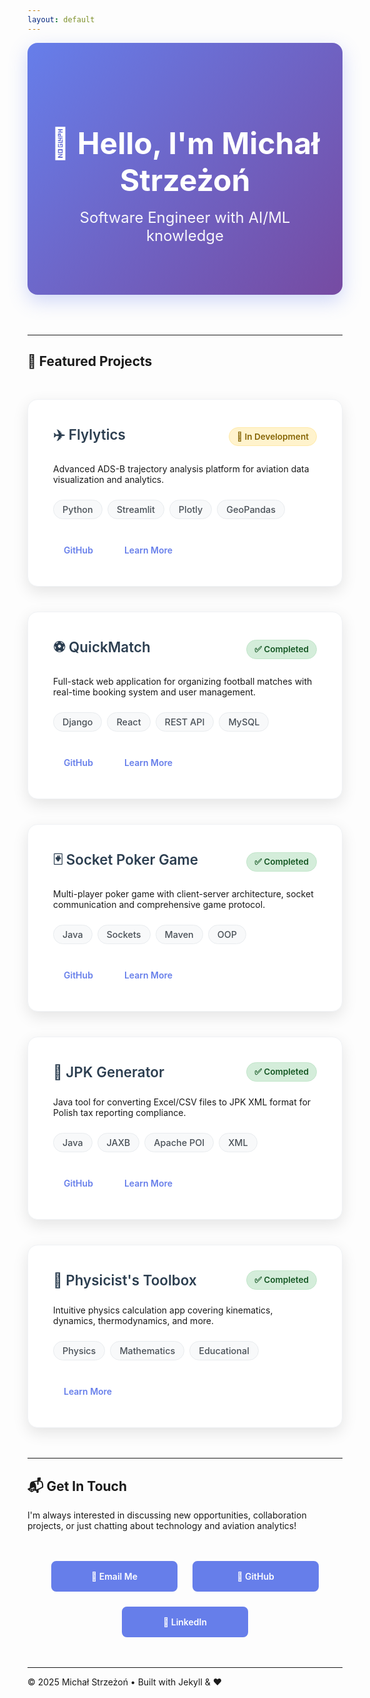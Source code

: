 ```yaml
---
layout: default
---
```


<div class="hero-section">
  <h1>👋 Hello, I'm Michał Strzeżoń</h1>
  <p class="hero-subtitle">Software Engineer with AI/ML knowledge</p>
</div>

---

## 🚀 Featured Projects

<div class="projects-grid">
  
  <div class="project-card">
    <div class="project-header">
      <h3>✈️ Flylytics</h3>
      <div class="project-status">🚧 In Development</div>
    </div>
    <p>Advanced ADS-B trajectory analysis platform for aviation data visualization and analytics.</p>
    <div class="tech-stack">
      <span class="tech-tag">Python</span>
      <span class="tech-tag">Streamlit</span>
      <span class="tech-tag">Plotly</span>
      <span class="tech-tag">GeoPandas</span>
    </div>
    <div class="project-links">
      <a href="https://github.com/mstrzezon/flylytics" target="_blank">GitHub</a>
      <a href="/projects/flylytics">Learn More</a>
    </div>
  </div>

  <div class="project-card">
    <div class="project-header">
      <h3>⚽ QuickMatch</h3>
      <div class="project-status completed">✅ Completed</div>
    </div>
    <p>Full-stack web application for organizing football matches with real-time booking system and user management.</p>
    <div class="tech-stack">
      <span class="tech-tag">Django</span>
      <span class="tech-tag">React</span>
      <span class="tech-tag">REST API</span>
      <span class="tech-tag">MySQL</span>
    </div>
    <div class="project-links">
      <a href="https://github.com/TripleM-MMM/QuickMatch" target="_blank">GitHub</a>
      <a href="/projects/quickmatch">Learn More</a>
    </div>
  </div>

  <div class="project-card">
    <div class="project-header">
      <h3>🃏 Socket Poker Game</h3>
      <div class="project-status completed">✅ Completed</div>
    </div>
    <p>Multi-player poker game with client-server architecture, socket communication and comprehensive game protocol.</p>
    <div class="tech-stack">
      <span class="tech-tag">Java</span>
      <span class="tech-tag">Sockets</span>
      <span class="tech-tag">Maven</span>
      <span class="tech-tag">OOP</span>
    </div>
    <div class="project-links">
      <a href="https://github.com/mstrzezon/Poker" target="_blank">GitHub</a>
      <a href="/projects/poker">Learn More</a>
    </div>
  </div>

  <div class="project-card">
    <div class="project-header">
      <h3>📄 JPK Generator</h3>
      <div class="project-status completed">✅ Completed</div>
    </div>
    <p>Java tool for converting Excel/CSV files to JPK XML format for Polish tax reporting compliance.</p>
    <div class="tech-stack">
      <span class="tech-tag">Java</span>
      <span class="tech-tag">JAXB</span>
      <span class="tech-tag">Apache POI</span>
      <span class="tech-tag">XML</span>
    </div>
    <div class="project-links">
      <a href="https://github.com/mstrzezon/generator_jpk" target="_blank">GitHub</a>
      <a href="/projects/jpk-generator">Learn More</a>
    </div>
  </div>

  <div class="project-card">
    <div class="project-header">
      <h3>🔬 Physicist's Toolbox</h3>
      <div class="project-status completed">✅ Completed</div>
    </div>
    <p>Intuitive physics calculation app covering kinematics, dynamics, thermodynamics, and more.</p>
    <div class="tech-stack">
      <span class="tech-tag">Physics</span>
      <span class="tech-tag">Mathematics</span>
      <span class="tech-tag">Educational</span>
    </div>
    <div class="project-links">
      <a href="/projects/physicist-toolbox">Learn More</a>
    </div>
  </div>

</div>

---

## 📬 Get In Touch

I'm always interested in discussing new opportunities, collaboration projects, or just chatting about technology and aviation analytics!

<div class="contact-links">
  <a href="mailto:michal.m.strzezon@gmail.com" class="contact-btn">
    📧 Email Me
  </a>
  <a href="https://github.com/mstrzezon" target="_blank" class="contact-btn">
    🐙 GitHub
  </a>
  <a href="https://www.linkedin.com/in/micha%C5%82-strze%C5%BCo%C5%84-a6128a223/" target="_blank" class="contact-btn">
    💼 LinkedIn
  </a>
</div>

---

<div class="footer">
  <p>© 2025 Michał Strzeżoń • Built with Jekyll & ❤️</p>
</div>

<style>
/* Custom Styles for Homepage */
.hero-section {
  text-align: center;
  padding: 4rem 2rem;
  background: linear-gradient(135deg, #667eea 0%, #764ba2 100%);
  color: white;
  border-radius: 16px;
  margin-bottom: 4rem;
  box-shadow: 0 10px 30px rgba(102, 126, 234, 0.3);
}


/* Education Timeline */
.education-timeline {
  margin: 2rem 0;
}

.education-item {
  background: linear-gradient(135deg, #f8f9fa 0%, #ffffff 100%);
  border-radius: 16px;
  padding: 2.5rem;
  margin-bottom: 2rem;
  box-shadow: 0 8px 25px rgba(0, 0, 0, 0.06);
  border-left: 5px solid #28a745;
  transition: all 0.3s ease;
  position: relative;
}

.education-item:hover {
  transform: translateY(-4px);
  box-shadow: 0 12px 35px rgba(0, 0, 0, 0.12);
}

.education-item::before {
  content: '';
  position: absolute;
  left: -8px;
  top: 2rem;
  width: 16px;
  height: 16px;
  background: #28a745;
  border-radius: 50%;
  border: 3px solid white;
  box-shadow: 0 2px 8px rgba(40, 167, 69, 0.3);
}

.education-header {
  display: flex;
  justify-content: space-between;
  align-items: flex-start;
  margin-bottom: 1rem;
  flex-wrap: wrap;
  gap: 1rem;
}

.education-header h4 {
  margin: 0;
  color: #2c3e50;
  font-size: 1.3rem;
  font-weight: 600;
  flex: 1;
  min-width: 300px;
}

.education-period {
  background: linear-gradient(135deg, #e3f2fd 0%, #f3e5f5 100%);
  color: #1976d2;
  padding: 6px 16px;
  border-radius: 20px;
  font-size: 0.9rem;
  font-weight: 600;
  white-space: nowrap;
  border: 1px solid #bbdefb;
}

.education-institution {
  color: #28a745;
  font-weight: 600;
  font-size: 1.1rem;
  margin-bottom: 1.5rem;
  text-transform: uppercase;
  letter-spacing: 0.5px;
}

.education-details {
  display: flex;
  flex-direction: column;
  gap: 1rem;
}

.education-row {
  display: flex;
  align-items: flex-start;
  gap: 1rem;
  padding: 0.75rem 0;
  border-bottom: 1px solid #f0f2f5;
}

.education-row:last-child {
  border-bottom: none;
}

.education-row .label {
  font-weight: 600;
  color: #495057;
  min-width: 120px;
  flex-shrink: 0;
}

.education-row .value {
  color: #2c3e50;
  font-weight: 500;
  flex: 1;
}

.grade-excellent {
  background: linear-gradient(135deg, #28a745, #20c997);
  -webkit-background-clip: text;
  -webkit-text-fill-color: transparent;
  background-clip: text;
  font-weight: 700;
  font-size: 1.1rem;
}

.research-group {
  display: inline-block;
  background: #e3f2fd;
  color: #1976d2;
  padding: 4px 12px;
  border-radius: 16px;
  font-size: 0.9rem;
  font-weight: 600;
  margin-right: 0.5rem;
  margin-bottom: 0.25rem;
  border: 1px solid #bbdefb;
}

/* Education highlights */
.education-highlights {
  background: #f8f9fa;
  padding: 2rem;
  border-radius: 12px;
  margin: 2rem 0;
  border-left: 5px solid #28a745;
}

.education-highlights h4 {
  color: #2c3e50;
  margin-bottom: 1rem;
}

.education-highlights ul {
  list-style: none;
  padding: 0;
}

.education-highlights li {
  padding: 0.5rem 0;
  color: #495057;
  border-bottom: 1px solid #e9ecef;
}

.education-highlights li:last-child {
  border-bottom: none;
}

.education-highlights li::before {
  content: '🎓';
  margin-right: 0.5rem;
}

.hero-section h1 {
  font-size: 3rem;
  font-weight: 700;
  margin-bottom: 1rem;
  color: white;
}

.hero-subtitle {
  font-size: 1.5rem;
  font-weight: 400;
  margin: 1rem 0;
  opacity: 0.95;
  color: white;
}

.hero-description {
  font-size: 1.2rem;
  opacity: 0.9;
  max-width: 700px;
  margin: 1.5rem auto 2.5rem auto;
  line-height: 1.7;
  color: white;
}

.hero-buttons {
  display: flex;
  gap: 1rem;
  justify-content: center;
  flex-wrap: wrap;
}

.btn {
  display: inline-block;
  padding: 14px 28px;
  border-radius: 8px;
  text-decoration: none;
  font-weight: 600;
  font-size: 1.1rem;
  transition: all 0.3s ease;
  border: 2px solid transparent;
  min-width: 160px;
  text-align: center;
}

.btn-primary {
  background: #28a745;
  color: white;
  border-color: #28a745;
}

.btn-primary:hover {
  background: #218838;
  border-color: #218838;
  transform: translateY(-3px);
  box-shadow: 0 8px 20px rgba(40, 167, 69, 0.4);
  text-decoration: none;
  color: white;
}

.btn-secondary {
  background: transparent;
  color: white;
  border-color: white;
}

.btn-secondary:hover {
  background: white;
  color: #667eea;
  transform: translateY(-3px);
  box-shadow: 0 8px 20px rgba(255, 255, 255, 0.3);
  text-decoration: none;
}

/* Projects */
.projects-grid {
  display: grid;
  grid-template-columns: repeat(auto-fit, minmax(400px, 1fr));
  gap: 2.5rem;
  margin: 3rem 0;
}

.project-card {
  background: white;
  border-radius: 16px;
  padding: 2.5rem;
  box-shadow: 0 8px 25px rgba(0, 0, 0, 0.1);
  transition: all 0.3s ease;
  border: 1px solid #f0f2f5;
}

.project-card:hover {
  transform: translateY(-8px);
  box-shadow: 0 15px 40px rgba(0, 0, 0, 0.15);
}

.project-header {
  display: flex;
  justify-content: space-between;
  align-items: center;
  margin-bottom: 1.5rem;
}

.project-header h3 {
  margin: 0;
  color: #2c3e50;
  font-size: 1.4rem;
  font-weight: 600;
}

.project-status {
  font-size: 0.85rem;
  padding: 6px 12px;
  border-radius: 20px;
  background: #fff3cd;
  color: #856404;
  font-weight: 600;
  border: 1px solid #ffeaa7;
}

.project-status.completed {
  background: #d4edda;
  color: #155724;
  border-color: #c3e6cb;
}

.tech-stack {
  margin: 1.5rem 0;
  display: flex;
  flex-wrap: wrap;
  gap: 0.5rem;
}

.tech-tag {
  background: #f8f9fa;
  color: #495057;
  padding: 6px 14px;
  border-radius: 20px;
  font-size: 0.9rem;
  font-weight: 500;
  border: 1px solid #e9ecef;
  transition: all 0.3s ease;
}

.tech-tag:hover {
  background: #667eea;
  color: white;
  border-color: #667eea;
}

.project-links {
  margin-top: 2rem;
  display: flex;
  gap: 1rem;
}

.project-links a {
  color: #667eea;
  text-decoration: none;
  font-weight: 600;
  padding: 8px 16px;
  border-radius: 6px;
  transition: all 0.3s ease;
  border: 1px solid transparent;
}

.project-links a:hover {
  background: #667eea;
  color: white;
  border-color: #667eea;
  text-decoration: none;
}

/* Skills */
.skills-grid {
  display: grid;
  grid-template-columns: repeat(auto-fit, minmax(350px, 1fr));
  gap: 2rem;
  margin: 3rem 0;
}

.skill-category {
  background: #f8f9fa;
  padding: 2rem;
  border-radius: 12px;
  border-left: 5px solid #667eea;
  box-shadow: 0 4px 12px rgba(0, 0, 0, 0.05);
  transition: all 0.3s ease;
}

.skill-category:hover {
  transform: translateY(-2px);
  box-shadow: 0 8px 20px rgba(0, 0, 0, 0.1);
}

.skill-category h4 {
  margin-top: 0;
  color: #2c3e50;
  font-size: 1.3rem;
  margin-bottom: 1.5rem;
}

.skill-category ul {
  list-style: none;
  padding: 0;
  margin: 0;
}

.skill-category li {
  padding: 0.75rem 0;
  border-bottom: 1px solid #e9ecef;
  font-size: 1.05rem;
  color: #495057;
}

.skill-category li:last-child {
  border-bottom: none;
}

/* Contact */
.contact-links {
  display: flex;
  flex-wrap: wrap;
  gap: 1.5rem;
  justify-content: center;
  margin: 3rem 0;
}

.contact-btn {
  display: inline-flex;
  align-items: center;
  gap: 0.5rem;
  padding: 14px 24px;
  background: #667eea;
  color: white;
  text-decoration: none;
  border-radius: 8px;
  transition: all 0.3s ease;
  font-weight: 600;
  border: 2px solid #667eea;
  min-width: 150px;
  justify-content: center;
}

.contact-btn:hover {
  background: #5a6fd8;
  border-color: #5a6fd8;
  transform: translateY(-3px);
  box-shadow: 0 8px 20px rgba(102, 126, 234, 0.3);
  text-decoration: none;
  color: white;
}

/* Responsive */
@media (max-width: 768px) {
  .hero-section {
    padding: 3rem 1.5rem;
    margin-bottom: 3rem;
  }
  
  .hero-section h1 {
    font-size: 2.2rem;
  }
  
  .hero-subtitle {
    font-size: 1.3rem;
  }
  
  .hero-description {
    font-size: 1.1rem;
  }
  
  .hero-buttons {
    flex-direction: column;
    align-items: center;
  }
  
  .btn {
    width: 100%;
    max-width: 250px;
  }
  
  .projects-grid {
    grid-template-columns: 1fr;
    gap: 2rem;
  }
  
  .project-card {
    padding: 2rem;
  }
  
  .skills-grid {
    grid-template-columns: 1fr;
  }
  
  .contact-links {
    flex-direction: column;
    align-items: center;
  }
  
  .contact-btn {
    width: 100%;
    max-width: 250px;
  }
  
  .project-header {
    flex-direction: column;
    align-items: flex-start;
    gap: 1rem;
  }
  
  .project-links {
    flex-direction: column;
    gap: 0.5rem;
  }
  
  .project-links a {
    text-align: center;
  }
  
  /* Experience responsive */
  .experience-item {
    padding: 2rem;
  }
  
  .experience-header {
    flex-direction: column;
    align-items: flex-start;
    gap: 0.5rem;
  }
  
  .experience-header h3 {
    font-size: 1.2rem;
    min-width: auto;
  }
  
  .experience-period {
    align-self: flex-start;
  }
  
  .experience-description li::before {
    left: -0.5rem;
  }
  
  .education-highlights {
    padding: 1.5rem;
  }
}

#projects,
#about,
#experience {
  scroll-margin-top: 80px;
}

/* Mobile Responsiveness */
@media (max-width: 768px) {
  .education-item {
    padding: 1.5rem;
    margin-left: 1rem;
  }
  
  .education-header {
    flex-direction: column;
    align-items: flex-start;
    gap: 0.5rem;
  }
  
  .education-header h4 {
    min-width: auto;
    font-size: 1.2rem;
  }
  
  .education-period {
    align-self: flex-start;
  }
  
  .education-row {
    flex-direction: column;
    gap: 0.25rem;
    padding: 0.5rem 0;
  }
  
  .education-row .label {
    min-width: auto;
    font-size: 0.9rem;
  }
  
  .research-group {
    display: block;
    margin-bottom: 0.5rem;
  }
}

/* Dark mode support */
@media (prefers-color-scheme: dark) {
  .education-item {
    background: linear-gradient(135deg, #f8f9fa 0%, #ffffff 100%);
    border-left-color: #28a745;
    box-shadow: 0 8px 25px rgba(0, 0, 0, 0.15);
  }
  
  .education-item::before {
    background: #28a745;
  }
  
  .education-header h4 {
    color: #2c3e50;
  }
  
  .education-institution {
    color: #28a745;
  }
  
  .education-row {
    border-bottom-color: #e9ecef;
  }
  
  .education-row .label {
    color: #495057;
  }
  
  .education-row .value {
    color: #2c3e50;
  }
  
  .research-group {
    background: #e3f2fd;
    color: #1976d2;
    border-color: #bbdefb;
  }
}

/* Animation for timeline items */
@keyframes slideInFromLeft {
  from {
    opacity: 0;
    transform: translateX(-30px);
  }
  to {
    opacity: 1;
    transform: translateX(0);
  }
}

.education-item {
  animation: slideInFromLeft 0.6s ease-out;
}

.education-item:nth-child(2) {
  animation-delay: 0.2s;
}
</style>

